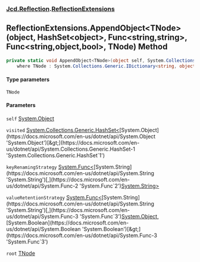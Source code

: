 ### [Jcd.Reflection](Jcd_Reflection.md 'Jcd.Reflection').[ReflectionExtensions](Jcd_Reflection_ReflectionExtensions.md 'Jcd.Reflection.ReflectionExtensions')
## ReflectionExtensions.AppendObject&lt;TNode&gt;(object, HashSet&lt;object&gt;, Func&lt;string,string&gt;, Func&lt;string,object,bool&gt;, TNode) Method
```csharp
private static void AppendObject<TNode>(object self, System.Collections.Generic.HashSet<object> visited, System.Func<string,string> keyRenamingStrategy, System.Func<string,object,bool> valueRetentionStrategy, TNode root)
    where TNode : System.Collections.Generic.IDictionary<string, object>, new();
```
#### Type parameters
<a name='Jcd_Reflection_ReflectionExtensions_AppendObject_TNode_(object_System_Collections_Generic_HashSet_object__System_Func_string_string__System_Func_string_object_bool__TNode)_TNode'></a>
`TNode`  
  
#### Parameters
<a name='Jcd_Reflection_ReflectionExtensions_AppendObject_TNode_(object_System_Collections_Generic_HashSet_object__System_Func_string_string__System_Func_string_object_bool__TNode)_self'></a>
`self` [System.Object](https://docs.microsoft.com/en-us/dotnet/api/System.Object 'System.Object')  
  
<a name='Jcd_Reflection_ReflectionExtensions_AppendObject_TNode_(object_System_Collections_Generic_HashSet_object__System_Func_string_string__System_Func_string_object_bool__TNode)_visited'></a>
`visited` [System.Collections.Generic.HashSet&lt;](https://docs.microsoft.com/en-us/dotnet/api/System.Collections.Generic.HashSet-1 'System.Collections.Generic.HashSet`1')[System.Object](https://docs.microsoft.com/en-us/dotnet/api/System.Object 'System.Object')[&gt;](https://docs.microsoft.com/en-us/dotnet/api/System.Collections.Generic.HashSet-1 'System.Collections.Generic.HashSet`1')  
  
<a name='Jcd_Reflection_ReflectionExtensions_AppendObject_TNode_(object_System_Collections_Generic_HashSet_object__System_Func_string_string__System_Func_string_object_bool__TNode)_keyRenamingStrategy'></a>
`keyRenamingStrategy` [System.Func&lt;](https://docs.microsoft.com/en-us/dotnet/api/System.Func-2 'System.Func`2')[System.String](https://docs.microsoft.com/en-us/dotnet/api/System.String 'System.String')[,](https://docs.microsoft.com/en-us/dotnet/api/System.Func-2 'System.Func`2')[System.String](https://docs.microsoft.com/en-us/dotnet/api/System.String 'System.String')[&gt;](https://docs.microsoft.com/en-us/dotnet/api/System.Func-2 'System.Func`2')  
  
<a name='Jcd_Reflection_ReflectionExtensions_AppendObject_TNode_(object_System_Collections_Generic_HashSet_object__System_Func_string_string__System_Func_string_object_bool__TNode)_valueRetentionStrategy'></a>
`valueRetentionStrategy` [System.Func&lt;](https://docs.microsoft.com/en-us/dotnet/api/System.Func-3 'System.Func`3')[System.String](https://docs.microsoft.com/en-us/dotnet/api/System.String 'System.String')[,](https://docs.microsoft.com/en-us/dotnet/api/System.Func-3 'System.Func`3')[System.Object](https://docs.microsoft.com/en-us/dotnet/api/System.Object 'System.Object')[,](https://docs.microsoft.com/en-us/dotnet/api/System.Func-3 'System.Func`3')[System.Boolean](https://docs.microsoft.com/en-us/dotnet/api/System.Boolean 'System.Boolean')[&gt;](https://docs.microsoft.com/en-us/dotnet/api/System.Func-3 'System.Func`3')  
  
<a name='Jcd_Reflection_ReflectionExtensions_AppendObject_TNode_(object_System_Collections_Generic_HashSet_object__System_Func_string_string__System_Func_string_object_bool__TNode)_root'></a>
`root` [TNode](Jcd_Reflection_ReflectionExtensions_AppendObject_TNode_(object_System_Collections_Generic_HashSet_object__System_Func_string_string__System_Func_string_object_bool__TNode).md#Jcd_Reflection_ReflectionExtensions_AppendObject_TNode_(object_System_Collections_Generic_HashSet_object__System_Func_string_string__System_Func_string_object_bool__TNode)_TNode 'Jcd.Reflection.ReflectionExtensions.AppendObject&lt;TNode&gt;(object, System.Collections.Generic.HashSet&lt;object&gt;, System.Func&lt;string,string&gt;, System.Func&lt;string,object,bool&gt;, TNode).TNode')  
  
